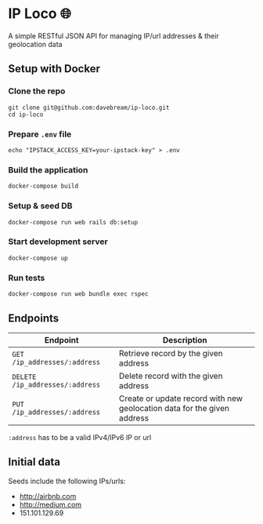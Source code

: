 # IP Loco 🌐

A simple RESTful JSON API for managing IP/url addresses & their geolocation data

## Setup with Docker

### Clone the repo

    git clone git@github.com:davebream/ip-loco.git
    cd ip-loco

### Prepare `.env` file

    echo "IPSTACK_ACCESS_KEY=your-ipstack-key" > .env

### Build the application

    docker-compose build

### Setup & seed DB

    docker-compose run web rails db:setup

### Start development server

    docker-compose up

### Run tests

    docker-compose run web bundle exec rspec

## Endpoints

| Endpoint                        | Description                                                             |
| ------------------------------- | ----------------------------------------------------------------------- |
| `GET /ip_addresses/:address`    | Retrieve record by the given address                                    |
| `DELETE /ip_addresses/:address` | Delete record with the given address                                    |
| `PUT /ip_addresses/:address`    | Create or update record with new geolocation data for the given address |

`:address` has to be a valid IPv4/IPv6 IP or url

## Initial data

Seeds include the following IPs/urls:

- http://airbnb.com
- http://medium.com
- 151.101.129.69
